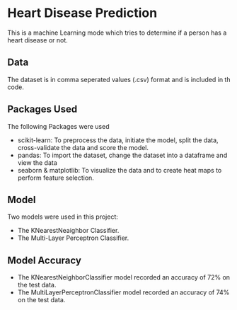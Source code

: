 # Heart Disease Prediction
This is a machine Learning mode which tries to determine if a person has a heart disease or not.

## Data
The dataset is in comma seperated values (.csv) format and is included in th code.

## Packages Used
The following Packages were used
- scikit-learn: To preprocess the data, initiate the model, split the data, cross-validate the data and score the model.
- pandas: To import the dataset, change the dataset into a dataframe and view the data
- seaborn & matplotlib: To visualize the data and to create heat maps to perform feature selection.

## Model
Two models were used in this project:
- The KNearestNeaighbor Classifier.
- The Multi-Layer Perceptron Classifier.

## Model Accuracy
- The KNearestNeighborClassifier model recorded an accuracy of 72% on the test data.
- The MultiLayerPerceptronClassifier model recorded an accuracy of 74% on the test data.